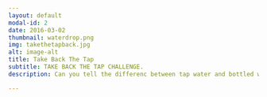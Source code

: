 ```yaml
---
layout: default
modal-id: 2
date: 2016-03-02
thumbnail: waterdrop.png
img: takethetapback.jpg
alt: image-alt
title: Take Back The Tap
subtitle: TAKE BACK THE TAP CHALLENGE.
description: Can you tell the differenc between tap water and bottled water? Try the challenge to find out!

---
```

